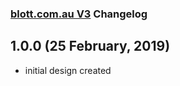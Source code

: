 ### [blott.com.au V3](http://blott.com.au) Changelog

## 1.0.0 (25 February, 2019)

* initial design created
